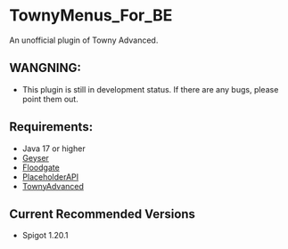 # TownyMenus_For_BE
 An unofficial  plugin of Towny Advanced.

## WANGNING:
* This plugin is still in development status. If there are any bugs, please point them out.

## Requirements:
* Java 17 or higher
* [Geyser](https://github.com/GeyserMC/Geyser)  
* [Floodgate](https://github.com/GeyserMC/Floodgate) 
* [PlaceholderAPI](https://github.com/PlaceholderAPI/PlaceholderAPI)
* [TownyAdvanced](https://github.com/TownyAdvanced/Towny)

## Current Recommended Versions
* Spigot 1.20.1